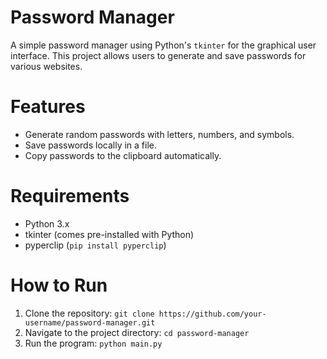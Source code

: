 # Password Manager

A simple password manager using Python's `tkinter` for the graphical user interface. This project allows users to generate and save passwords for various websites.

# Features
- Generate random passwords with letters, numbers, and symbols.
- Save passwords locally in a file.
- Copy passwords to the clipboard automatically.

# Requirements
- Python 3.x
- tkinter (comes pre-installed with Python)
- pyperclip (`pip install pyperclip`)

# How to Run
1. Clone the repository: `git clone https://github.com/your-username/password-manager.git`
2. Navigate to the project directory: `cd password-manager`
3. Run the program: `python main.py`
